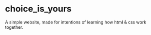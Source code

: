 # choice_is_yours
A simple website, made for intentions of learning how html &amp; css work together.

